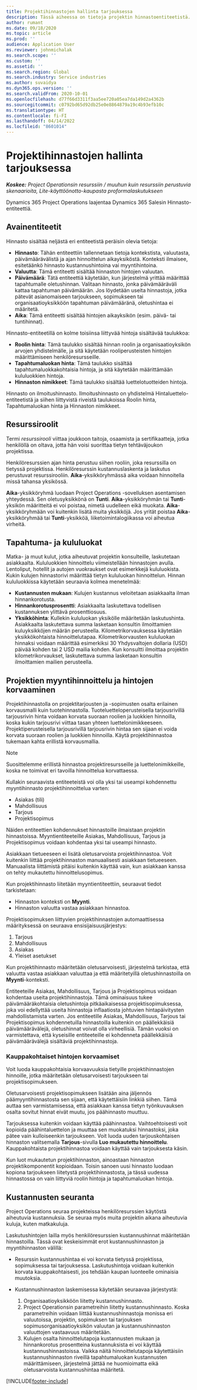 ```yaml
---
title: Projektihinnastojen hallinta tarjouksessa
description: Tässä aiheessa on tietoja projektin hinnastoentiteetistä.
author: rumant
ms.date: 09/18/2020
ms.topic: article
ms.prod: ''
audience: Application User
ms.reviewer: johnmichalak
ms.search.scope: ''
ms.custom: ''
ms.assetid: ''
ms.search.region: Global
ms.search.industry: Service industries
ms.author: suvaidya
ms.dyn365.ops.version: ''
ms.search.validFrom: 2020-10-01
ms.openlocfilehash: d77f66d3311f3aa5ee720a05ea7da149d2a4362b
ms.sourcegitcommit: c0792bd65d92db25e0e8864879a19c4b93efb10c
ms.translationtype: HT
ms.contentlocale: fi-FI
ms.lasthandoff: 04/14/2022
ms.locfileid: "8601014"
---
```

# <a name="manage-project-price-lists-on-a-quote"></a>Projektihinnastojen hallinta tarjouksessa

_**Koskee:** Project Operationsin resurssiin / muuhun kuin resurssiin perustuvia skenaarioita, Lite-käyttöönotto-kaupasta proformalaskutukseen_

Dynamics 365 Project Operations laajentaa Dynamics 365 Salesin Hinnasto-entiteettiä. 

## <a name="key-entities"></a>Avainentiteetit

Hinnasto sisältää neljästä eri entiteetistä peräisin olevia tietoja:

- **Hinnasto**: Tähän entiteettiin tallennetaan tietoja kontekstista, valuutasta, päivämäärävälistä ja ajan hinnoittelun aikayksiköstä. Konteksti ilmaisee, esitetäänkö hinnasto kustannushintoina vai myyntihintoina. 
- **Valuutta**: Tämä entiteetti sisältää hinnaston hintojen valuutan. 
- **Päivämäärä**: Tätä entiteettiä käytetään, kun järjestelmä yrittää määrittää tapahtumalle oletushinnan. Valitaan hinnasto, jonka päivämääräväli kattaa tapahtuman päivämäärän. Jos löydetään useita hinnastoja, jotka pätevät asianomaiseen tarjoukseen, sopimukseen tai organisaatioyksikköön tapahtuman päivämääränä, oletushintaa ei määritetä. 
- **Aika**: Tämä entiteetti sisältää hintojen aikayksikön (esim. päivä- tai tuntihinnat). 

Hinnasto-entiteetillä on kolme toisiinsa liittyvää hintoja sisältävää taulukkoa:

  - **Roolin hinta**: Tämä taulukko sisältää hinnan roolin ja organisaatioyksikön arvojen yhdistelmälle, ja sitä käytetään rooliperusteisten hintojen määrittämiseen henkilöresursseille.
  - **Tapahtumaluokan hinta**: Tämä taulukko sisältää tapahtumaluokkakohtaisia hintoja, ja sitä käytetään määrittämään kululuokkien hintoja.
  - **Hinnaston nimikkeet**: Tämä taulukko sisältää luettelotuotteiden hintoja.
 
Hinnasto on ilmoitushinnasto. Ilmoitushinnasto on yhdistelmä Hintaluettelo-entiteetistä ja siihen liittyvistä riveistä taulukoissa Roolin hinta, Tapahtumaluokan hinta ja Hinnaston nimikkeet.

## <a name="resource-roles"></a>Resurssiroolit

Termi *resurssirooli* viittaa joukkoon taitoja, osaamista ja sertifikaatteja, jotka henkilöllä on oltava, jotta hän voisi suorittaa tietyn tehtäväjoukon projektissa.

Henkilöresurssien ajan hinta perustuu siihen rooliin, joka resurssilla on tietyssä projektissa. Henkilöresurssin kustannuslaskenta ja laskutus perustuvat resurssirooliin. **Aika**-yksikköryhmässä aika voidaan hinnoitella missä tahansa yksikössä.

**Aika**-yksikköryhmä luodaan Project Operations -sovelluksen asentamisen yhteydessä. Sen oletusyksikkönä on **Tunti**. **Aika**-yksikköryhmän tai **Tunti**-yksikön määritteitä ei voi poistaa, nimetä uudelleen eikä muokata. **Aika**-yksikköryhmään voi kuitenkin lisätä muita yksikköjä. Jos yrität poistaa **Aika**-yksikköryhmää tai **Tunti**-yksikköä, liiketoimintalogiikassa voi aiheutua virheitä.
 
## <a name="transaction-categories-and-expense-categories"></a>Tapahtuma- ja kululuokat

Matka- ja muut kulut, jotka aiheutuvat projektin konsulteille, laskutetaan asiakkaalta. Kululuokkien hinnoittelu viimeistellään hinnastojen avulla. Lentoliput, hotellit ja autojen vuokraukset ovat esimerkkejä kululuokista. Kukin kulujen hinnastorivi määrittää tietyn kululuokan hinnoittelun. Hinnan kululuokkissa käytetään seuraavia kolmea menetelmää:

- **Kustannusten mukaan**: Kulujen kustannus veloitetaan asiakkaalta ilman hinnankorotusta.
- **Hinnankorotusprosentti**: Asiakkaalta laskutettava todellisen kustannuksen ylittävä prosenttiosuus. 
- **Yksikköhinta**: Kullekin kululuokan yksikölle määritetään laskutushinta. Asiakkaalta laskutettava summa lasketaan konsultin ilmoittamien kuluyksikköjen määrän perusteella. Kilometrikorvauksessa käytetään yksikkökohtaista hinnoittelutapaa. Kilometrikorvausten kululuokan hinnaksi voidaan määrittää esimerkiksi 30 Yhdysvaltojen dollaria (USD) päivää kohden tai 2 USD mailia kohden. Kun konsultti ilmoittaa projektin kilometrikorvaukset, laskutettava summa lasketaan konsultin ilmoittamien mailien perusteella.
 
## <a name="project-sales-pricing-and-overrides"></a>Projektien myyntihinnoittelu ja hintojen korvaaminen

Projektihinnastolla on projektitarjousten ja -sopimusten osalta erilainen korvausmalli kuin tuotehinnastolla. Tuoteluetteloperusteisella tarjousrivillä tarjousrivin hinta voidaan korvata suoraan roolien ja luokkien hinnoilla, koska kukin tarjousrivi viittaa tasan yhteen luettelonimikkeeseen. Projektiperusteisella tarjousrivillä tarjousrivin hintaa sen sijaan ei voida korvata suoraan roolien ja luokkien hinnoilla. Käytä projektihinnastoa tukemaan kahta erillistä korvausmallia.

> [!NOTE]
> Suosittelemme erillistä hinnastoa projektiresursseille ja luettelonimikkeille, koska ne toimivat eri tavoilla hinnoittelua korvattaessa.

Kullakin seuraavista entiteeteistä voi olla yksi tai useampi kohdennettu myyntihinnasto projektihinnoittelua varten:

- Asiakas (tili) 
- Mahdollisuus 
- Tarjous 
- Projektisopimus

Näiden entiteettien kohdennukset hinnastoille ilmaistaan projektin hinnastoissa. Myyntientiteeteille Asiakas, Mahdollisuus, Tarjous ja Projektisopimus voidaan kohdentaa yksi tai useampi hinnasto.

Asiakkaan tietueeseen ei lisätä oletusarvoista projektihinnastoa. Voit kuitenkin liittää projektihinnaston manuaalisesti asiakkaan tietueeseen. Manuaalista liittämistä pitäisi kuitenkin käyttää vain, kun asiakkaan kanssa on tehty mukautettu hinnoittelusopimus. 

Kun projektihinnasto liitetään myyntientiteettiin, seuraavat tiedot tarkistetaan:

- Hinnaston konteksti on **Myynti**. 
- Hinnaston valuutta vastaa asiakkaan hinnastoa. 

Projektisopimuksen liittyvien projektihinnastojen automaattisessa määrityksessä on seuraava ensisijaisuusjärjestys:

1. Tarjous
2. Mahdollisuus
3. Asiakas 
4. Yleiset asetukset 

Kun projektihinnasto määritetään oletusarvoisesti, järjestelmä tarkistaa, että valuutta vastaa asiakkaan valuuttaa ja että määritetyillä oletushinnastoilla on **Myynti**-konteksti.

Entiteeteille Asiakas, Mahdollisuus, Tarjous ja Projektisopimus voidaan kohdentaa useita projektihinnastoja. Tämä ominaisuus tukee päivämääräkohtaisia oletushintoja pitkäaikaisessa projektisopimuksessa, joka voi edellyttää useita hinnastoja inflaatiosta johtuvien hintapäivitysten mahdollistamista varten. Jos entiteetille Asiakas, Mahdollisuus, Tarjous tai Projektisopimus kohdennetuilla hinnastoilla kuitenkin on päällekkäisiä päivämäärävälejä, oletushinnat voivat olla virheellisiä. Tämän vuoksi on varmistettava, että kyseisille entiteeteille ei kohdenneta päällekkäisiä päivämäärävälejä sisältäviä projektihinnastoja.

### <a name="deal-specific-price-overrides"></a>Kauppakohtaiset hintojen korvaamiset

Voit luoda kauppakohtaisia korvaavuuksia tietyille projektihinnastojen hinnoille, jotka määritetään oletusarvoisesti tarjoukseen tai projektisopimukseen.

Oletusarvoisesti projektisopimukseen lisätään aina jäljennös päämyyntihinnastosta sen sijaan, että käytettäisiin linkkiä siihen. Tämä auttaa sen varmistamisessa, että asiakkaan kanssa tietyn työnkuvauksen osalta sovitut hinnat eivät muutu, jos päähinnasto muuttuu.

Tarjouksessa kuitenkin voidaan käyttää päähinnastoa. Vaihtoehtoisesti voit kopioida päähintaluettelon ja muuttaa sen muokatuksi hinnastoksi, joka pätee vain kulloiseenkin tarjoukseen. Voit luoda uuden tarjouskohtaisen hinnaston valitsemalla **Tarjous**-sivulla **Luo mukautettu hinnoittelu**. Kauppakohtaista projektihinnastoa voidaan käyttää vain tarjouksesta käsin. 

Kun luot mukautetun projektihinnaston, ainoastaan hinnaston projektikomponentit kopioidaan. Toisin sanoen uusi hinnasto luodaan kopiona tarjoukseen liitetystä projektihinnastosta, ja tässä uudessa hinnastossa on vain liittyviä roolin hintoja ja tapahtumaluokan hintoja.
  
## <a name="tracking-costs"></a>Kustannusten seuranta

Project Operations seuraa projekteissa henkilöresurssien käytöstä aiheutuvia kustannuksia. Se seuraa myös muita projektin aikana aiheutuvia kuluja, kuten matkakuluja.

Laskutushintojen lailla myös henkilöresurssien kustannushinnat määritetään hinnastoilla. Tässä ovat keskeisimmät erot kustannushinnaston ja myyntihinnaston välillä:

- Resurssin kustannushintaa ei voi korvata tietyssä projektissa, sopimuksessa tai tarjouksessa. Laskutushintoja voidaan kuitenkin korvata kauppakohtaisesti, jos tehdään kaupan luonteelle ominaisia muutoksia. 

- Kustannushinnaston laskemisessa käytetään seuraavaa järjestystä:

    1. Organisaatioyksikköön liitetty kustannushinnasto.
    2. Project Operationsin parametreihin liitetty kustannushinnasto. Koska parametreihin voidaan liittää kustannushinnastoja monissa eri valuutoissa, projektin, sopimuksen tai tarjouksen sopimusorganisaatioyksikön valuutan ja kustannushinnaston valuuttojen vastaavuus määritetään.
    3. Kulujen osalta hinnoittelutapoja kustannusten mukaan ja hinnankorotus prosentteina kustannuksista ei voi käyttää kustannushinnastoissa. Vaikka näitä hinnoittelutapoja käytettäisiin kustannushinnaston riveillä tapahtumaluokan kustannusten määrittämiseen, järjestelmä jättää ne huomioimatta eikä oletusarvoista kustannushintaa määritetä.


[!INCLUDE[footer-include](../includes/footer-banner.md)]